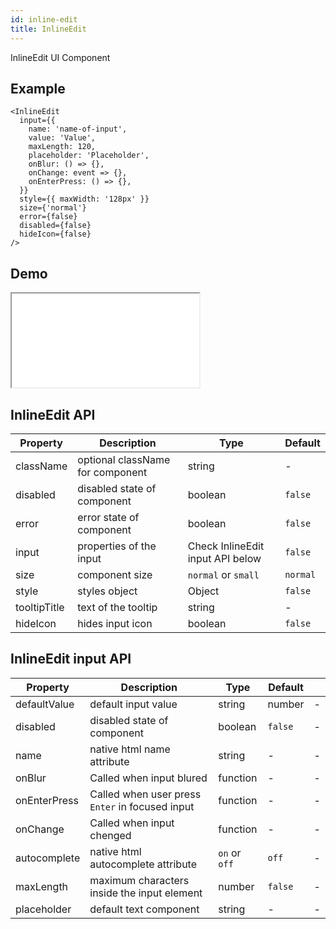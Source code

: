 ```yaml
---
id: inline-edit
title: InlineEdit
---
```


InlineEdit UI Component

## Example

```
<InlineEdit
  input={{
    name: 'name-of-input',
    value: 'Value',
    maxLength: 120,
    placeholder: 'Placeholder',
    onBlur: () => {},
    onChange: event => {},
    onEnterPress: () => {},
  }}
  style={{ maxWidth: '128px' }}
  size={'normal'}
  error={false}
  disabled={false}
  hideIcon={false}
/>
```

## Demo

<iframe src="/storybook-static/iframe.html?id=components-inline-edit--default"></iframe>

## InlineEdit API

| Property     | Description                      | Type                             | Default  |
| ------------ | -------------------------------- | -------------------------------- | -------- |
| className    | optional className for component | string                           | -        |
| disabled     | disabled state of component      | boolean                          | `false`  |
| error        | error state of component         | boolean                          | `false`  |
| input        | properties of the input          | Check InlineEdit input API below | `false`  |
| size         | component size                   | `normal` or `small`              | `normal` |
| style        | styles object                    | Object                           | `false`  |
| tooltipTitle | text of the tooltip              | string                           | -        |
| hideIcon     | hides input icon                 | boolean                          | `false`  |

## InlineEdit input API

| Property     | Description                                     | Type          | Default |     |
| ------------ | ----------------------------------------------- | ------------- | ------- | --- |
| defaultValue | default input value                             | string        | number  | -   |
| disabled     | disabled state of component                     | boolean       | `false` | -   |
| name         | native html name attribute                      | string        | -       | -   |
| onBlur       | Called when input blured                        | function      | -       | -   |
| onEnterPress | Called when user press `Enter` in focused input | function      | -       | -   |
| onChange     | Called when input chenged                       | function      | -       | -   |
| autocomplete | native html autocomplete attribute              | `on` or `off` | `off`   | -   |
| maxLength    | maximum characters inside the input element     | number        | `false` | -   |
| placeholder  | default text component                          | string        | -       | -   |
